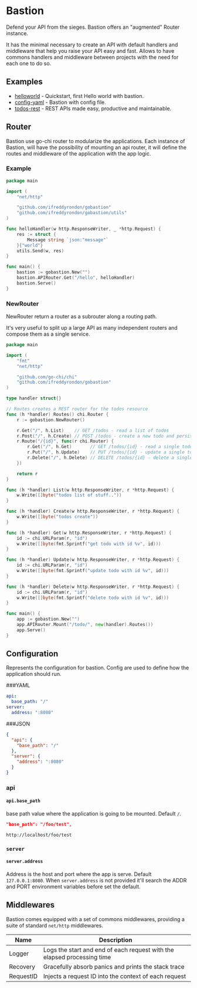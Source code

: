 # Bastion

Defend your API from the sieges. Bastion offers an "augmented" Router instance.

It has the minimal necessary to create an API with default handlers and middleware that help you raise your API easy and fast.
Allows to have commons handlers and middleware between projects with the need for each one to do so.

## Examples

* [helloworld](https://github.com/ifreddyrondon/gobastion/blob/master/example/helloworld/main.go) - Quickstart, first Hello world with bastion.
* [config-yaml](https://github.com/ifreddyrondon/gobastion/blob/master/example/config-yaml/main.go) - Bastion with config file.
* [todos-rest](https://github.com/ifreddyrondon/gobastion/blob/master/example/todo-rest/main.go) - REST APIs made easy, productive and maintainable.

## Router
Bastion use go-chi router to modularize the applications. Each instance of Bastion, will have the possibility
of mounting an api router, it will define the routes and middleware of the application with the app logic.

### Example

```go
package main

import (
	"net/http"

	"github.com/ifreddyrondon/gobastion"
	"github.com/ifreddyrondon/gobastion/utils"
)

func helloHandler(w http.ResponseWriter, _ *http.Request) {
	res := struct {
		Message string `json:"message"`
	}{"world"}
	utils.Send(w, res)
}

func main() {
	bastion := gobastion.New("")
	bastion.APIRouter.Get("/hello", helloHandler)
	bastion.Serve()
}
```

### NewRouter
NewRouter return a router as a subrouter along a routing path. 

It's very useful to split up a large API as many independent routers and compose them as a single service.

```go
package main

import (
	"fmt"
	"net/http"

	"github.com/go-chi/chi"
	"github.com/ifreddyrondon/gobastion"
)

type handler struct{}

// Routes creates a REST router for the todos resource
func (h *handler) Routes() chi.Router {
	r := gobastion.NewRouter()

	r.Get("/", h.List)    // GET /todos - read a list of todos
	r.Post("/", h.Create) // POST /todos - create a new todo and persist it
	r.Route("/{id}", func(r chi.Router) {
		r.Get("/", h.Get)       // GET /todos/{id} - read a single todo by :id
		r.Put("/", h.Update)    // PUT /todos/{id} - update a single todo by :id
		r.Delete("/", h.Delete) // DELETE /todos/{id} - delete a single todo by :id
	})

	return r
}

func (h *handler) List(w http.ResponseWriter, r *http.Request) {
	w.Write([]byte("todos list of stuff.."))
}

func (h *handler) Create(w http.ResponseWriter, r *http.Request) {
	w.Write([]byte("todos create"))
}

func (h *handler) Get(w http.ResponseWriter, r *http.Request) {
	id := chi.URLParam(r, "id")
	w.Write([]byte(fmt.Sprintf("get todo with id %v", id)))
}

func (h *handler) Update(w http.ResponseWriter, r *http.Request) {
	id := chi.URLParam(r, "id")
	w.Write([]byte(fmt.Sprintf("update todo with id %v", id)))
}

func (h *handler) Delete(w http.ResponseWriter, r *http.Request) {
	id := chi.URLParam(r, "id")
	w.Write([]byte(fmt.Sprintf("delete todo with id %v", id)))
}

func main() {
	app := gobastion.New("")
	app.APIRouter.Mount("/todo/", new(handler).Routes())
	app.Serve()
}
```

## Configuration
Represents the configuration for bastion. Config are used to define how the application should run.

###YAML
```yaml
api:
  base_path: "/"
server:
  address: ":8080"

```
###JSON
```json
{
  "api": {
    "base_path": "/"
  },
  "server": {
    "address": ":8080"
  }
}
```

### api
#### `api.base_path`
base path value where the application is going to be mounted. Default `/`.

```json
"base_path": "/foo/test",
```

```
http://localhost/foo/test
```

### `server`
#### `server.address`
Address is the host and port where the app is serve. Default `127.0.0.1:8080`.
When `server.address` is not provided it'll search the ADDR and PORT environment variables 
before set the default.

## Middlewares

Bastion comes equipped with a set of commons middlewares, providing a suite of standard
`net/http` middlewares.

Name | Description
---- | -----------
Logger | Logs the start and end of each request with the elapsed processing time
Recovery | Gracefully absorb panics and prints the stack trace
RequestID | Injects a request ID into the context of each request
